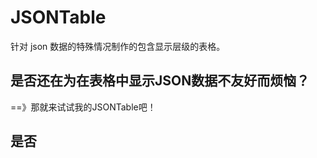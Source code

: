 # JSONTable
针对 json 数据的特殊情况制作的包含显示层级的表格。
## 是否还在为在表格中显示JSON数据不友好而烦恼？ ##
==》那就来试试我的JSONTable吧！
## 是否 ##
